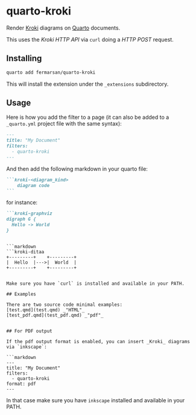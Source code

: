 # quarto-kroki 

Render [Kroki](https://kroki.io/) diagrams on [Quarto](https://quarto.org/) documents.

This uses the _Kroki HTTP API_ via `curl` doing a _HTTP POST_ request.

## Installing

```bash
quarto add fermarsan/quarto-kroki
```

This will install the extension under the `_extensions` subdirectory. 

## Usage

Here is how you add the filter to a page (it can also be added to a `_quarto.yml` project file with
the same syntax):

```markdown
---
title: "My Document"
filters:
  - quarto-kroki
---
```

And then add the following markdown in your quarto file:

````markdown
```kroki-<diagram_kind>
    diagram code
```
````

for instance:

```markdown
```kroki-graphviz
digraph G { 
  Hello -> World 
}
```
```

```markdown
```kroki-ditaa
+---------+    +---------+
|  Hello  |--->|  World  |
+---------+    +---------+
```
```

Make sure you have `curl` is installed and available in your PATH.

## Examples

There are two source code minimal examples: 
[test.qmd](test.qmd) _"HTML"_
[test_pdf.qmd](test_pdf.qmd) _"pdf"_ 


## For PDF output

If the pdf output format is enabled, you can insert _Kroki_ diagrams via `inkscape`:

```markdown
---
title: "My Document"
filters:
  - quarto-kroki
format: pdf
---
```

In that case make sure you have `inkscape` installed and available in your PATH.
